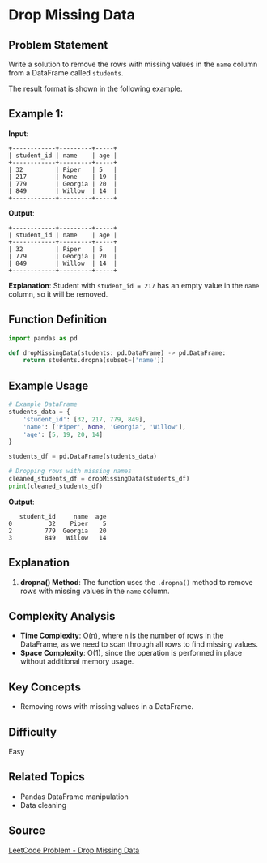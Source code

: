 # Drop Missing Data

## Problem Statement
Write a solution to remove the rows with missing values in the `name` column from a DataFrame called `students`.

The result format is shown in the following example.

## Example 1:

**Input**:
```
+------------+---------+-----+
| student_id | name    | age |
+------------+---------+-----+
| 32         | Piper   | 5   |
| 217        | None    | 19  |
| 779        | Georgia | 20  |
| 849        | Willow  | 14  |
+------------+---------+-----+
```

**Output**:
```
+------------+---------+-----+
| student_id | name    | age |
+------------+---------+-----+
| 32         | Piper   | 5   |
| 779        | Georgia | 20  | 
| 849        | Willow  | 14  | 
+------------+---------+-----+
```

**Explanation**:
Student with `student_id = 217` has an empty value in the `name` column, so it will be removed.

## Function Definition
```python
import pandas as pd

def dropMissingData(students: pd.DataFrame) -> pd.DataFrame:
    return students.dropna(subset=['name'])
```

## Example Usage
```python
# Example DataFrame
students_data = {
    'student_id': [32, 217, 779, 849],
    'name': ['Piper', None, 'Georgia', 'Willow'],
    'age': [5, 19, 20, 14]
}

students_df = pd.DataFrame(students_data)

# Dropping rows with missing names
cleaned_students_df = dropMissingData(students_df)
print(cleaned_students_df)
```

**Output**:
```
   student_id     name  age
0          32    Piper    5
2         779  Georgia   20
3         849   Willow   14
```

## Explanation
1. **dropna() Method**: The function uses the `.dropna()` method to remove rows with missing values in the `name` column.

## Complexity Analysis
- **Time Complexity**: O(n), where `n` is the number of rows in the DataFrame, as we need to scan through all rows to find missing values.
- **Space Complexity**: O(1), since the operation is performed in place without additional memory usage.

## Key Concepts
- Removing rows with missing values in a DataFrame.

## Difficulty
Easy

## Related Topics
- Pandas DataFrame manipulation
- Data cleaning

## Source
[LeetCode Problem - Drop Missing Data](https://leetcode.com/problems/drop-missing-data/?envType=study-plan-v2&envId=introduction-to-pandas&lang=pythondata)
